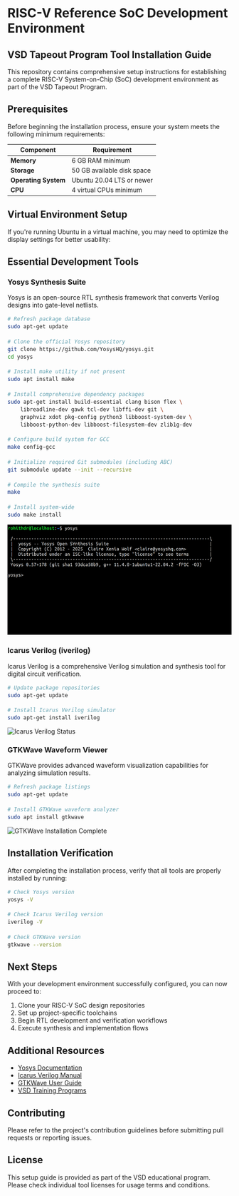 # RISC-V Reference SoC Development Environment
## VSD Tapeout Program Tool Installation Guide

This repository contains comprehensive setup instructions for establishing a complete RISC-V System-on-Chip (SoC) development environment as part of the VSD Tapeout Program.

## Prerequisites

Before beginning the installation process, ensure your system meets the following minimum requirements:

| Component | Requirement |
|-----------|-------------|
| **Memory** | 6 GB RAM minimum |
| **Storage** | 50 GB available disk space |
| **Operating System** | Ubuntu 20.04 LTS or newer |
| **CPU** | 4 virtual CPUs minimum |

## Virtual Environment Setup

If you're running Ubuntu in a virtual machine, you may need to optimize the display settings for better usability:

## Essential Development Tools

### Yosys Synthesis Suite

Yosys is an open-source RTL synthesis framework that converts Verilog designs into gate-level netlists.

```bash
# Refresh package database
sudo apt-get update

# Clone the official Yosys repository
git clone https://github.com/YosysHQ/yosys.git
cd yosys

# Install make utility if not present
sudo apt install make

# Install comprehensive dependency packages
sudo apt-get install build-essential clang bison flex \
    libreadline-dev gawk tcl-dev libffi-dev git \
    graphviz xdot pkg-config python3 libboost-system-dev \
    libboost-python-dev libboost-filesystem-dev zlib1g-dev

# Configure build system for GCC
make config-gcc

# Initialize required Git submodules (including ABC)
git submodule update --init --recursive

# Compile the synthesis suite
make

# Install system-wide
sudo make install
```

![Yosys Installation Complete](Images/yosys_installation_done.jpeg)

### Icarus Verilog (iverilog)

Icarus Verilog is a comprehensive Verilog simulation and synthesis tool for digital circuit verification.

```bash
# Update package repositories
sudo apt-get update

# Install Icarus Verilog simulator
sudo apt-get install iverilog
```

![Icarus Verilog Status](Images/iverilog_status.png)

### GTKWave Waveform Viewer

GTKWave provides advanced waveform visualization capabilities for analyzing simulation results.

```bash
# Refresh package listings
sudo apt-get update

# Install GTKWave waveform analyzer
sudo apt install gtkwave
```

![GTKWave Installation Complete](Images/gtkwave_installation_done.jpeg)

## Installation Verification

After completing the installation process, verify that all tools are properly installed by running:

```bash
# Check Yosys version
yosys -V

# Check Icarus Verilog version
iverilog -V

# Check GTKWave version
gtkwave --version
```

## Next Steps

With your development environment successfully configured, you can now proceed to:

1. Clone your RISC-V SoC design repositories
2. Set up project-specific toolchains
3. Begin RTL development and verification workflows
4. Execute synthesis and implementation flows

## Additional Resources

- [Yosys Documentation](https://yosyshq.net/yosys/)
- [Icarus Verilog Manual](http://iverilog.icarus.com/)
- [GTKWave User Guide](http://gtkwave.sourceforge.net/)
- [VSD Training Programs](https://www.vlsisystemdesign.com/)

## Contributing

Please refer to the project's contribution guidelines before submitting pull requests or reporting issues.

## License

This setup guide is provided as part of the VSD educational program. Please check individual tool licenses for usage terms and conditions.
